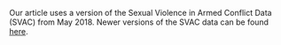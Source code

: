 Our article uses a version of the Sexual Violence in Armed Conflict Data (SVAC) from May 2018. Newer versions of the SVAC data can be found <a href="http://www.sexualviolencedata.org/" target="_blank">here</a>.
